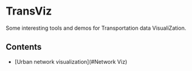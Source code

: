 # TransViz
Some interesting tools and demos for Transportation data VisualiZation.

Contents
--------

-   [Urban network visualization](#Network Viz)
